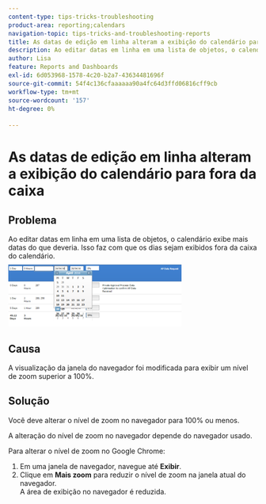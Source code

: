 ```yaml
---
content-type: tips-tricks-troubleshooting
product-area: reporting;calendars
navigation-topic: tips-tricks-and-troubleshooting-reports
title: As datas de edição em linha alteram a exibição do calendário para fora da caixa
description: Ao editar datas em linha em uma lista de objetos, o calendário exibe mais datas do que deveria. Isso faz com que os dias sejam exibidos fora da caixa do calendário.
author: Lisa
feature: Reports and Dashboards
exl-id: 6d053968-1578-4c20-b2a7-43634481696f
source-git-commit: 54f4c136cfaaaaaa90a4fc64d3ffd06816cff9cb
workflow-type: tm+mt
source-wordcount: '157'
ht-degree: 0%

---
```


# As datas de edição em linha alteram a exibição do calendário para fora da caixa

## Problema

Ao editar datas em linha em uma lista de objetos, o calendário exibe mais datas do que deveria. Isso faz com que os dias sejam exibidos fora da caixa do calendário.\
![](assets/calendar-view-350x134.png)

## Causa

A visualização da janela do navegador foi modificada para exibir um nível de zoom superior a 100%.

## Solução

Você deve alterar o nível de zoom no navegador para 100% ou menos.

A alteração do nível de zoom no navegador depende do navegador usado.

Para alterar o nível de zoom no Google Chrome:

1. Em uma janela de navegador, navegue até **Exibir**.
1. Clique em **Mais zoom** para reduzir o nível de zoom na janela atual do navegador.\
   A área de exibição no navegador é reduzida.
